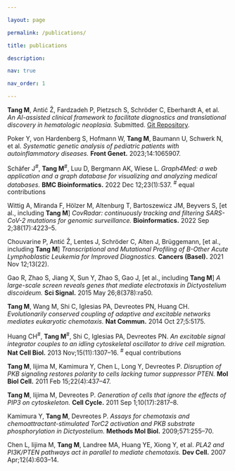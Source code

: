 ```yaml
---

layout: page

permalink: /publications/

title: publications

description: 

nav: true

nav_order: 1

---
```


**Tang M**, Antić Ž, Fardzadeh P, Pietzsch S, Schröder C, Eberhardt A, et al. _An AI-assisted clinical framework to facilitate diagnostics and translational discovery in hematologic neoplasia._  Submitted. [Git Repository](https://git.l3s.uni-hannover.de/tang/clinALL).

Poker Y, von Hardenberg S, Hofmann W, **Tang M**, Baumann U, Schwerk N, et al. _Systematic genetic analysis of pediatric patients with autoinflammatory diseases._ **Front Genet.** 2023;14:1065907. 

Schäfer J<sup>#</sup>, **Tang M**<sup>#</sup>, Luu D, Bergmann AK, Wiese L. _Graph4Med: a web application and a graph database for visualizing and analyzing medical databases._ **BMC Bioinformatics.** 2022 Dec 12;23(1):537. <sup>#</sup> equal contributions

Wittig A, Miranda F, Hölzer M, Altenburg T, Bartoszewicz JM, Beyvers S, [et al., including **Tang M**] _CovRadar: continuously tracking and filtering SARS-CoV-2 mutations for genomic surveillance._ **Bioinformatics.** 2022 Sep 2;38(17):4223–5. 

Chouvarine P, Antić Ž, Lentes J, Schröder C, Alten J, Brüggemann, [et al., including **Tang M**] _Transcriptional and Mutational Profiling of B-Other Acute Lymphoblastic Leukemia for Improved Diagnostics._ **Cancers (Basel).** 2021 Nov 12;13(22).

Gao R, Zhao S, Jiang X, Sun Y, Zhao S, Gao J, [et al., including **Tang M**] _A large-scale screen reveals genes that mediate electrotaxis in Dictyostelium discoideum._ **Sci Signal.** 2015 May 26;8(378):ra50. 

**Tang M**, Wang M, Shi C, Iglesias PA, Devreotes PN, Huang CH. _Evolutionarily conserved coupling of adaptive and excitable networks mediates eukaryotic chemotaxis._ **Nat Commun.** 2014 Oct 27;5:5175.

Huang CH<sup>#</sup>, **Tang M**<sup>#</sup>, Shi C, Iglesias PA, Devreotes PN. _An excitable signal integrator couples to an idling cytoskeletal oscillator to drive cell migration._ **Nat Cell Biol.** 2013 Nov;15(11):1307–16. <sup>#</sup> equal contributions

**Tang M**, Iijima M, Kamimura Y, Chen L, Long Y, Devreotes P. _Disruption of PKB signaling restores polarity to cells lacking tumor suppressor PTEN._ **Mol Biol Cell.** 2011 Feb 15;22(4):437–47. 

**Tang M**, Iijima M, Devreotes P. _Generation of cells that ignore the effects of PIP3 on cytoskeleton._ **Cell Cycle.** 2011 Sep 1;10(17):2817–8. 

Kamimura Y, **Tang M**, Devreotes P. _Assays for chemotaxis and chemoattractant-stimulated TorC2 activation and PKB substrate phosphorylation in Dictyostelium._ **Methods Mol Biol.** 2009;571:255–70. 

Chen L, Iijima M, **Tang M**, Landree MA, Huang YE, Xiong Y, et al. _PLA2 and PI3K/PTEN pathways act in parallel to mediate chemotaxis._ **Dev Cell.** 2007 Apr;12(4):603–14. 

